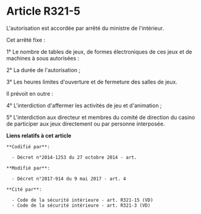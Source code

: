 # Article R321-5

L'autorisation est accordée par arrêté du ministre de l'intérieur.

Cet arrêté fixe :

1° Le nombre de tables de jeux, de formes électroniques de ces jeux et de machines à sous autorisées :

2° La durée de l'autorisation ;

3° Les heures limites d'ouverture et de fermeture des salles de jeux.

Il prévoit en outre :

4° L'interdiction d'affermer les activités de jeu et d'animation ;

5° L'interdiction aux directeur et membres du comité de direction du casino de participer aux jeux directement ou par
personne interposée.

**Liens relatifs à cet article**

	**Codifié par**:

	  - Décret n°2014-1253 du 27 octobre 2014 - art.

	**Modifié par**:

	  - Décret n°2017-914 du 9 mai 2017 - art. 4

	**Cité par**:

	  - Code de la sécurité intérieure - art. R321-15 (VD)
	  - Code de la sécurité intérieure - art. R321-3 (VD)
